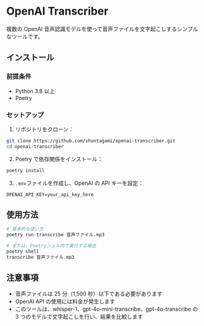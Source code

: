 # OpenAI Transcriber

複数の OpenAI 音声認識モデルを使って音声ファイルを文字起こしするシンプルなツールです。

## インストール

### 前提条件

- Python 3.8 以上
- Poetry

### セットアップ

1. リポジトリをクローン：

```bash
git clone https://github.com/shuntagami/openai-transcriber.git
cd openai-transcriber
```

2. Poetry で依存関係をインストール：

```bash
poetry install
```

3. `.env`ファイルを作成し、OpenAI の API キーを設定：

```
OPENAI_API_KEY=your_api_key_here
```

## 使用方法

```bash
# 基本的な使い方
poetry run transcribe 音声ファイル.mp3

# または、Poetryシェル内で実行する場合
poetry shell
transcribe 音声ファイル.mp3
```

## 注意事項

- 音声ファイルは 25 分（1,500 秒）以下である必要があります
- OpenAI API の使用には料金が発生します
- このツールは、whisper-1、gpt-4o-mini-transcribe、gpt-4o-transcribe の 3 つのモデルで文字起こしを行い、結果を比較します
